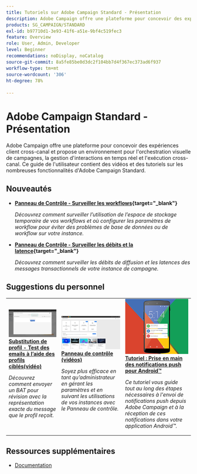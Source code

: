 ```yaml
---
title: Tutoriels sur Adobe Campaign Standard - Présentation
description: Adobe Campaign offre une plateforme pour concevoir des expériences client cross-canal et propose un environnement pour l'orchestration visuelle de campagnes, la gestion d'interactions en temps réel et l'exécution cross-canal. Ce guide de l'utilisateur contient des vidéos et des tutoriels sur les nombreuses fonctionnalités d'Adobe Campaign Standard.
products: SG_CAMPAIGN/STANDARD
exl-id: b97710d1-3e93-41f6-a51e-9bf4c519fec3
feature: Overview
role: User, Admin, Developer
level: Beginner
recommendations: noDisplay, noCatalog
source-git-commit: 8a5fe85be0d3dc2f104bb7d4f367ec373ad6f937
workflow-type: tm+mt
source-wordcount: '306'
ht-degree: 78%

---
```


# Adobe Campaign Standard - Présentation

Adobe Campaign offre une plateforme pour concevoir des expériences client cross-canal et propose un environnement pour l&#39;orchestration visuelle de campagnes, la gestion d&#39;interactions en temps réel et l&#39;exécution cross-canal. Ce guide de l&#39;utilisateur contient des vidéos et des tutoriels sur les nombreuses fonctionnalités d&#39;Adobe Campaign Standard.

## Nouveautés

* **[Panneau de Contrôle - Surveiller les workflows](https://experienceleague.adobe.com/docs/control-panel-learn/control-panel/performance-monitoring/monitor-workflows.html){target=&quot;_blank&quot;}**

   *Découvrez comment surveiller l’utilisation de l’espace de stockage temporaire de vos workflows et où configurer les paramètres de workflow pour éviter des problèmes de base de données ou de workflow sur votre instance.*

* **[Panneau de Contrôle - Surveiller les débits et la latence](https://experienceleague.adobe.com/docs/control-panel-learn/control-panel/performance-monitoring/monitor-throughputs-and-latency.html){target=&quot;_blank&quot;}**

   *Découvrez comment surveiller les débits de diffusion et les latences des messages transactionnels de votre instance de campagne.*

## Suggestions du personnel

<table>
<tr>
  <td>
    <a href="./communication-channels/email/profile-substitution.md"> 
      <img alt="Substitution de profil - Test des emails à l’aide des profils ciblés(vidéo)" src="./assets/substitution_tab.png"/>
    </a>
    <div>
      <a href="./communication-channels/email/profile-substitution.md">
   <strong> Substitution de profil - Test des emails à l’aide des profils ciblés(vidéo)</strong>
   </a>
    </div>
    <p>
    <em>Découvrez comment envoyer un BAT pour révision avec la représentation exacte du message que le profil reçoit.</em>
    <p>
  </td>
   <td>
    <a href="https://experienceleague.adobe.com/docs/campaign-standard-learn/control-panel/control-panel-overview.html?lang=fr">
      <img alt="Panneau de contrôle (vidéos)" src="./assets/control-panel.png" />
    </a>
    <div>
    <a href="https://experienceleague.adobe.com/docs/campaign-standard-learn/control-panel/subdomains-and-certificates/delegating-subdomains-using-cname.html?lang=fr">
    <strong>Panneau de contrôle (vidéos)</strong>
    </a>
    </div>
    <p>
    <em> Soyez plus efficace en tant qu’administrateur en gérant les paramètres et en suivant les utilisations de vos instances avec le Panneau de contrôle.</em>
    <p>
  </td>
  <td>
    <a href="https://experienceleague.adobe.com/docs/campaign-standard-learn/getting-started-with-push-notifications-android/introduction.html?lang=fr">
      <img alt="Tutoriel : Prise en main des notifications push pour Android" src="./assets/push-for-android.png" />
    </a>
    <div>
      <a href="https://experienceleague.adobe.com/docs/campaign-standard-learn/getting-started-with-push-notifications-android/introduction.html?lang=en">
    <strong>Tutoriel : Prise en main des notifications push pour Android™</strong>
    </a>
    </div>
    <p>
    <em>Ce tutoriel vous guide tout au long des étapes nécessaires à l'envoi de notifications push depuis Adobe Campaign et à la réception de ces notifications dans votre application Android™.</em>
    <p>
  </td>
</tr>
</table>

## Ressources supplémentaires

* [Documentation](https://experienceleague.adobe.com/docs/campaign-standard/using/campaign-standard-home.html?lang=fr)
